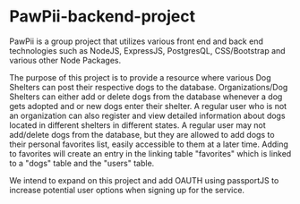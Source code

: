 # PawPii-backend-project

PawPii is a group project that utilizes various front end and back end technologies such as NodeJS, ExpressJS, PostgresQL,
CSS/Bootstrap and various other Node Packages.

The purpose of this project is to provide a resource where various Dog Shelters can post their respective dogs to the database.
Organizations/Dog Shelters can either add or delete dogs from the database whenever a dog gets adopted and or new dogs enter 
their shelter. A regular user who is not an organization can also register and view detailed information about dogs located in
different shelters in different states. A regular user may not add/delete dogs from the database, but they are allowed to 
add dogs to their personal favorites list, easily accessible to them at a later time. Adding to favorites will create an entry
in the linking table "favorites" which is linked to a "dogs" table and the "users" table. 




We intend to expand on this project and add OAUTH using passportJS to increase potential user options when signing up for 
the service. 

